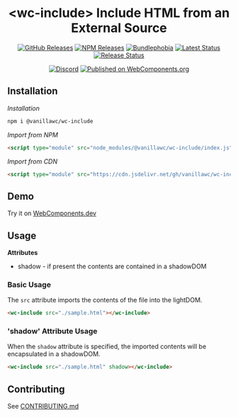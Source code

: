 <h1 align="center">&lt;wc-include&gt; Include HTML from an External Source</h1>

<div align="center">
  <a href="https://github.com/vanillawc/wc-include/releases"><img src="https://badgen.net/github/tag/vanillawc/wc-include" alt="GitHub Releases"></a>
  <a href="https://www.npmjs.com/package/@vanillawc/wc-include"><img src="https://badgen.net/npm/v/@vanillawc/wc-include" alt="NPM Releases"></a>
  <a href="https://bundlephobia.com/result?p=@vanillawc/wc-include"><img src="https://badgen.net/bundlephobia/minzip/@vanillawc/wc-include" alt="Bundlephobia"></a>
  <a href="https://github.com/vanillawc/wc-include/actions"><img src="https://github.com/vanillawc/wc-include/workflows/Latest/badge.svg" alt="Latest Status"></a>
  <a href="https://github.com/vanillawc/wc-include/actions"><img src="https://github.com/vanillawc/wc-include/workflows/Release/badge.svg" alt="Release Status"></a>

  <a href="https://discord.gg/8ur9M5"><img alt="Discord" src="https://img.shields.io/discord/723296249121603604?color=%23738ADB"></a>
  <a href="https://www.webcomponents.org/element/vanillawc/wc-include"><img src="https://img.shields.io/badge/webcomponents.org-published-blue.svg" alt="Published on WebComponents.org"></a>
</div>

## Installation

*Installation*
```sh
npm i @vanillawc/wc-include
```

*Import from NPM*
```html
<script type="module" src="node_modules/@vanillawc/wc-include/index.js"></script>
```

*Import from CDN*
```html
<script type="module" src="https://cdn.jsdelivr.net/gh/vanillawc/wc-include@1/index.js"></script>
```

## Demo

Try it on [WebComponents.dev](https://webcomponents.dev/edit/zNPKE4KD6k8Lz8wVfHne?sv=1&pm=1)

## Usage

**Attributes**

- shadow - if present the contents are contained in a shadowDOM

### Basic Usage

The `src` attribute imports the contents of the file into the lightDOM.

```html
<wc-include src="./sample.html"></wc-include>
```

### 'shadow' Attribute Usage

When the `shadow` attribute is specified, the imported contents will be encapsulated in a shadowDOM.

```html
<wc-include src="./sample.html" shadow></wc-include>
```

## Contributing

See [CONTRIBUTING.md](https://github.com/vanillawc/vanillawc/blob/main/CONTRIBUTING.md)
